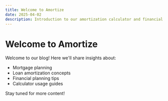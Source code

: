 ```yaml
---
title: Welcome to Amortize
date: 2025-04-02
description: Introduction to our amortization calculator and financial planning tools
---
```


# Welcome to Amortize

Welcome to our blog! Here we'll share insights about:
- Mortgage planning
- Loan amortization concepts
- Financial planning tips
- Calculator usage guides

Stay tuned for more content!
